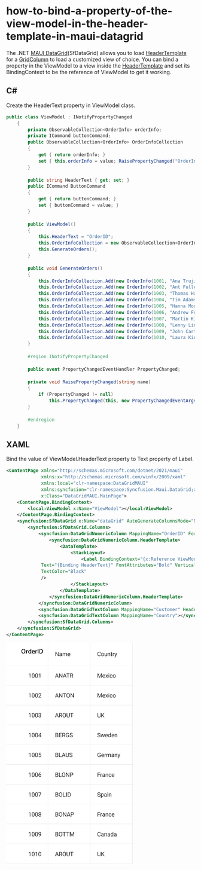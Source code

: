 # how-to-bind-a-property-of-the-view-model-in-the-header-template-in-maui-datagrid

The .NET [MAUI DataGrid](https://www.syncfusion.com/maui-controls/maui-datagrid)(SfDataGrid) allows you to load [HeaderTemplate](https://help.syncfusion.com/cr/maui/Syncfusion.Maui.DataGrid.DataGridColumn.html#Syncfusion_Maui_DataGrid_DataGridColumn_HeaderTemplate) for a [GridColumn](https://help.syncfusion.com/cr/maui/Syncfusion.Maui.DataGrid.DataGridColumn.html) to load a customized view of choice. You can bind a property in the ViewModel to a view inside the [HeaderTemplate](https://help.syncfusion.com/cr/maui/Syncfusion.Maui.DataGrid.DataGridColumn.html#Syncfusion_Maui_DataGrid_DataGridColumn_HeaderTemplate) and set its BindingContext to be the reference of ViewModel to get it working.

## C#
Create the HeaderText property in ViewModel class.

```C#
public class ViewModel : INotifyPropertyChanged
    {
        private ObservableCollection<OrderInfo> orderInfo;
        private ICommand buttonCommand;
        public ObservableCollection<OrderInfo> OrderInfoCollection
        {
            get { return orderInfo; }
            set { this.orderInfo = value; RaisePropertyChanged("OrderInfoCollection"); }
        }

        public string HeaderText { get; set; }
        public ICommand ButtonCommand
        {
            get { return buttonCommand; }
            set { buttonCommand = value; }
        }

        public ViewModel()
        {
            this.HeaderText = "OrderID";
            this.OrderInfoCollection = new ObservableCollection<OrderInfo>();
            this.GenerateOrders();
        }

        public void GenerateOrders()
        {
            this.OrderInfoCollection.Add(new OrderInfo(1001, "Ana Trujillo", "Mexico", "ANATR"));
            this.OrderInfoCollection.Add(new OrderInfo(1002, "Ant Fuller", "Mexico", "ANTON"));
            this.OrderInfoCollection.Add(new OrderInfo(1003, "Thomas Hardy", "UK", "AROUT"));
            this.OrderInfoCollection.Add(new OrderInfo(1004, "Tim Adams", "Sweden", "BERGS"));
            this.OrderInfoCollection.Add(new OrderInfo(1005, "Hanna Moos", "Germany", "BLAUS"));
            this.OrderInfoCollection.Add(new OrderInfo(1006, "Andrew Fuller", "France", "BLONP"));
            this.OrderInfoCollection.Add(new OrderInfo(1007, "Martin King", "Spain", "BOLID"));
            this.OrderInfoCollection.Add(new OrderInfo(1008, "Lenny Lin", "France", "BONAP"));
            this.OrderInfoCollection.Add(new OrderInfo(1009, "John Carter", "Canada", "BOTTM"));
            this.OrderInfoCollection.Add(new OrderInfo(1010, "Laura King", "UK", "AROUT"));
        }

        #region INotifyPropertyChanged

        public event PropertyChangedEventHandler PropertyChanged;

        private void RaisePropertyChanged(string name)
        {
            if (PropertyChanged != null)
                this.PropertyChanged(this, new PropertyChangedEventArgs(name));
        }

        #endregion
    }
```

## XAML
Bind the value of ViewModel.HeaderText property to Text property of Label.

```XML
<ContentPage xmlns="http://schemas.microsoft.com/dotnet/2021/maui"
             xmlns:x="http://schemas.microsoft.com/winfx/2009/xaml"
             xmlns:local="clr-namespace:DataGridMAUI"
             xmlns:syncfusion="clr-namespace:Syncfusion.Maui.DataGrid;assembly=Syncfusion.Maui.DataGrid"
             x:Class="DataGridMAUI.MainPage">
    <ContentPage.BindingContext>
        <local:ViewModel x:Name="ViewModel"></local:ViewModel>
    </ContentPage.BindingContext>
    <syncfusion:SfDataGrid x:Name="dataGrid" AutoGenerateColumnsMode="None" GridLinesVisibility="Both" HeaderGridLinesVisibility="Both" VerticalOptions="FillAndExpand" ItemsSource="{Binding OrderInfoCollection}" >
        <syncfusion:SfDataGrid.Columns>
            <syncfusion:DataGridNumericColumn MappingName="OrderID" Format="D">
                <syncfusion:DataGridNumericColumn.HeaderTemplate>
                    <DataTemplate>
                        <StackLayout>
                            <Label BindingContext="{x:Reference ViewModel}" 
             Text="{Binding HeaderText}" FontAttributes="Bold" VerticalOptions="Center" Padding="12" HorizontalOptions="End"
             TextColor="Black"
             />
                        </StackLayout>
                    </DataTemplate>
                </syncfusion:DataGridNumericColumn.HeaderTemplate>
            </syncfusion:DataGridNumericColumn>
            <syncfusion:DataGridTextColumn MappingName="Customer" HeaderText="Name"></syncfusion:DataGridTextColumn>
            <syncfusion:DataGridTextColumn MappingName="Country"></syncfusion:DataGridTextColumn>
        </syncfusion:SfDataGrid.Columns>
    </syncfusion:SfDataGrid>
</ContentPage>
```

![HeaderTemplate](HeaderTemplate.png)
